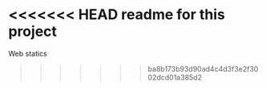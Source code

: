 <<<<<<< HEAD
readme for this project
=======
Web statics
>>>>>>> ba8b173b93d90ad4c4d3f3e2f3002dcd01a385d2
